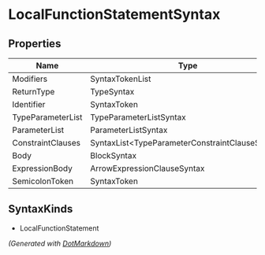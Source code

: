 # LocalFunctionStatementSyntax

## Properties

| Name              | Type                                             |
| ----------------- | ------------------------------------------------ |
| Modifiers         | SyntaxTokenList                                  |
| ReturnType        | TypeSyntax                                       |
| Identifier        | SyntaxToken                                      |
| TypeParameterList | TypeParameterListSyntax                          |
| ParameterList     | ParameterListSyntax                              |
| ConstraintClauses | SyntaxList\<TypeParameterConstraintClauseSyntax> |
| Body              | BlockSyntax                                      |
| ExpressionBody    | ArrowExpressionClauseSyntax                      |
| SemicolonToken    | SyntaxToken                                      |

## SyntaxKinds

* LocalFunctionStatement

*\(Generated with [DotMarkdown](http://github.com/JosefPihrt/DotMarkdown)\)*
